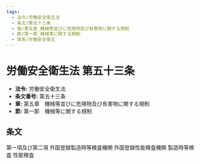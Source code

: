 ```yaml
---
tags:
  - 法令/労働安全衛生法
  - 条文/第五十三条
  - 章/第五章_機械等並びに危険物及び有害物に関する規制
  - 節/第一節_機械等に関する規制
  - 体系/労働安全衛生
---
```

# 労働安全衛生法 第五十三条

- **法令:** 労働安全衛生法
- **条文番号:** 第五十三条
- **章:** 第五章　機械等並びに危険物及び有害物に関する規制
- **節:** 第一節　機械等に関する規制

## 条文
第一項及び第二項	外国登録製造時等検査機関	外国登録性能検査機関
 	製造時等検査	性能検査

